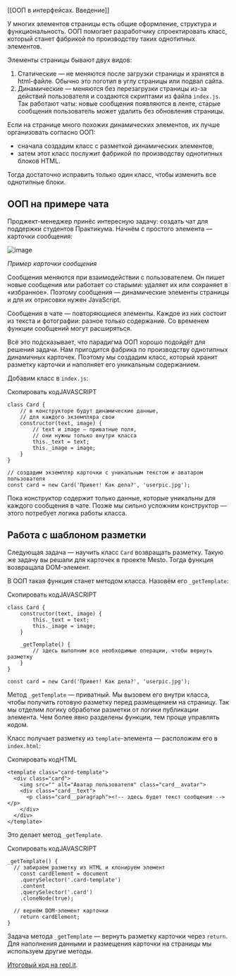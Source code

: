[[ООП в интерфейсах. Введение]]

У многих элементов страницы есть общие оформление, структура и функциональность. ООП помогает разработчику спроектировать класс, который станет фабрикой по производству таких однотипных элементов.

Элементы страницы бывают двух видов:

1.  Статические — не меняются после загрузки страницы и хранятся в html-файле. Обычно это логотип в углу страницы или подвал сайта.
2.  Динамические — меняются без перезагрузки страницы из-за действий пользователя и создаются скриптами из файла `index.js`. Так работают чаты: новые сообщения появляются в ленте, старые сообщения пользователь может удалить без обновления страницы.

Если на странице много похожих динамических элементов, их лучше организовать согласно ООП:

-   сначала создадим класс с разметкой динамических элементов,
-   затем этот класс послужит фабрикой по производству однотипных блоков HTML.

Тогда достаточно исправить только один класс, чтобы изменить все однотипные блоки.

## ООП на примере чата

Проджект-менеджер принёс интересную задачу: создать чат для поддержки студентов Практикума. Начнём с простого элемента — карточки сообщения:

![image](https://pictures.s3.yandex.net/resources/Untitled_1589707958.png)

_Пример карточки сообщения_

Сообщения меняются при взаимодействии с пользователем. Он пишет новые сообщения или работает со старыми: удаляет их или сохраняет в «избранное». Поэтому сообщения — динамические элементы страницы и для их отрисовки нужен JavaScript.

Сообщения в чате — повторяющиеся элементы. Каждое из них состоит из текста и фотографии: разное только содержание. Со временем функции сообщений могут расширяться.

Всё это подсказывает, что парадигма ООП хорошо подойдёт для решения задачи. Нам пригодится фабрика по производству однотипных динамичных карточек. Поэтому мы создадим класс, который хранит разметку карточки и наполняет его уникальным содержанием.

Добавим класс в `index.js`:

Скопировать кодJAVASCRIPT

```
class Card {
    // в конструкторе будут динамические данные,
    // для каждого экземпляра свои
    constructor(text, image) {
        // text и image — приватные поля, 
        // они нужны только внутри класса
        this._text = text;
        this._image = image;
    }
}

// создадим экземпляр карточки с уникальным текстом и аватаром пользователя
const card = new Card('Привет! Как дела?', 'userpic.jpg');  
```

Пока конструктор содержит только данные, которые уникальны для каждого сообщения в чате. Позже мы сильно усложним конструктор — этого потребует логика работы класса.

## Работа с шаблоном разметки

Следующая задача — научить класс `Card` возвращать разметку. Такую же задачу вы решали для карточек в проекте Mesto. Тогда функция возвращала DOM-элемент.

В ООП такая функция станет методом класса. Назовём его `_getTemplate`:

Скопировать кодJAVASCRIPT

```
class Card {
    constructor(text, image) {
        this._text = text;
        this._image = image;
    }
    
    _getTemplate() {
        // здесь выполним все необходимые операции, чтобы вернуть разметку
    }
}

const card = new Card('Привет! Как дела?', 'userpic.jpg');  
```

Метод `_getTemplate` — приватный. Мы вызовем его внутри класса, чтобы получить готовую разметку перед размещением на страницу. Так мы отделим логику обработки разметки от логики публикации элемента. Чем более явно разделены функции, тем проще управлять кодом.

Класс получает разметку из `template`-элемента — расположим его в `index.html`:

Скопировать кодHTML

```
<template class="card-template">
  <div class="card">
    <img src="" alt="Аватар пользователя" class="card__avatar">
    <div class="card__text">
      <p class="card__paragraph"><!-- здесь будет текст сообщения --></p>
    </div>
  </div>
</template> 
```

Это делает метод `_getTemplate`.

Скопировать кодJAVASCRIPT

```
_getTemplate() {
  // забираем разметку из HTML и клонируем элемент
    const cardElement = document
    .querySelector('.card-template')
    .content
    .querySelector('.card')
    .cloneNode(true);
    
  // вернём DOM-элемент карточки
    return cardElement;
} 
```

Задача метода `_getTemplate` — вернуть разметку карточки через `return`. Для наполнения данными и размещения карточки на страницы мы используем другие методы.

[Итоговый код на repl.it](https://repl.it/@praktikum/Lesson-1).